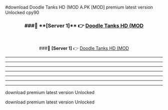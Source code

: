 #download Doodle Tanks HD (MOD A.PK [MOD] premium latest version Unlocked cpy90 



<div align="center">
<h3>###🔹 **[Server 1]** 👉 <a href="https://download1apk.web.app/">Doodle Tanks HD (MOD</a></h3><br>


###🔹 **[Server 1]** 👉 <a href="https://download1apk.web.app/">Doodle Tanks HD (MOD</a></h3>
</div>



----------------------------------------------------------

----------------------------------------------------------

----------------------------------------------------------

----------------------------------------------------------

----------------------------------------------------------

----------------------------------------------------------

----------------------------------------------------------

download premium latest version Unlocked

download premium latest version Unlocked
